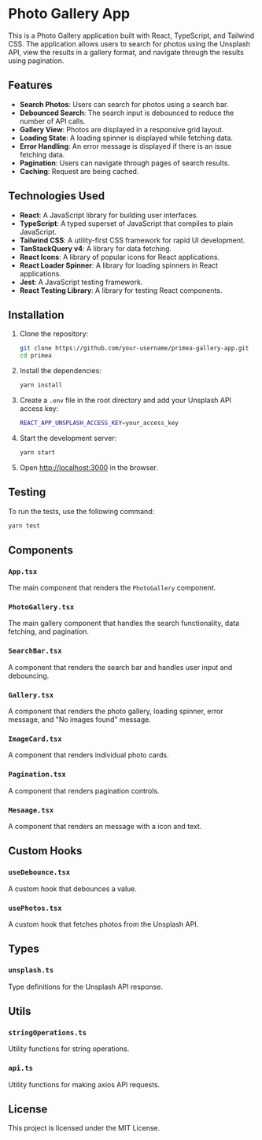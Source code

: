 # Photo Gallery App

This is a Photo Gallery application built with React, TypeScript, and Tailwind CSS. The application allows users to search for photos using the Unsplash API, view the results in a gallery format, and navigate through the results using pagination.

## Features

- **Search Photos**: Users can search for photos using a search bar.
- **Debounced Search**: The search input is debounced to reduce the number of API calls.
- **Gallery View**: Photos are displayed in a responsive grid layout.
- **Loading State**: A loading spinner is displayed while fetching data.
- **Error Handling**: An error message is displayed if there is an issue fetching data.
- **Pagination**: Users can navigate through pages of search results.
- **Caching**: Request are being cached.

## Technologies Used

- **React**: A JavaScript library for building user interfaces.
- **TypeScript**: A typed superset of JavaScript that compiles to plain JavaScript.
- **Tailwind CSS**: A utility-first CSS framework for rapid UI development.
- **TanStackQuery v4**: A library for data fetching.
- **React Icons**: A library of popular icons for React applications.
- **React Loader Spinner**: A library for loading spinners in React applications.
- **Jest**: A JavaScript testing framework.
- **React Testing Library**: A library for testing React components.

## Installation

1. Clone the repository:
   ```sh
   git clone https://github.com/your-username/primea-gallery-app.git
   cd primea
   ```
2. Install the dependencies:
   ```sh
   yarn install
   ```
3. Create a `.env` file in the root directory and add your Unsplash API access key:
   ```sh
   REACT_APP_UNSPLASH_ACCESS_KEY=your_access_key
   ```
4. Start the development server:
   ```sh
   yarn start
   ```
5. Open [http://localhost:3000](http://localhost:3000) in the browser.

## Testing

To run the tests, use the following command:

```sh
yarn test
```

## Components

### `App.tsx`

The main component that renders the `PhotoGallery` component.

### `PhotoGallery.tsx`

The main gallery component that handles the search functionality, data fetching, and pagination.

### `SearchBar.tsx`

A component that renders the search bar and handles user input and debouncing.

### `Gallery.tsx`

A component that renders the photo gallery, loading spinner, error message, and "No images found" message.

### `ImageCard.tsx`

A component that renders individual photo cards.

### `Pagination.tsx`

A component that renders pagination controls.

### `Mesaage.tsx`

A component that renders an message with a icon and text.

## Custom Hooks

### `useDebounce.tsx`

A custom hook that debounces a value.

### `usePhotos.tsx`

A custom hook that fetches photos from the Unsplash API.

## Types

### `unsplash.ts`

Type definitions for the Unsplash API response.

## Utils

### `stringOperations.ts`

Utility functions for string operations.

### `api.ts`

Utility functions for making axios API requests.

## License

This project is licensed under the MIT License.
